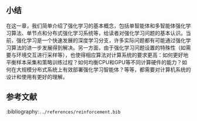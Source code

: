 ## 小结

在这一章，我们简单介绍了强化学习的基本概念，包括单智能体和多智能体强化学习算法、单节点和分布式强化学习系统等，给读者对强化学习问题的基本认识。当前，强化学习是一个快速发展的深度学习分支，许多实际问题都有可能通过强化学习算法的进一步发展得到解决。另一方面，由于强化学习问题设置的特殊性（如需要与环境交互进行采样等），也使得相应算法对计算系统的要求更高：如何更好地平衡样本采集和策略训练过程？如何均衡CPU和GPU等不同计算硬件的能力？如何在大规模分布式系统上有效部署强化学习智能体？等等，都需要对计算机系统的设计和使用有更好的理解。

## 参考文献

:bibliography:`../references/reinforcement.bib`